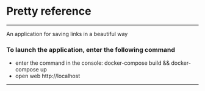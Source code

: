 # Pretty reference
___
An application for saving links in a beautiful way

### To launch the application,  enter the following command

- enter the command in the console: docker-compose build && docker-compose up
- open web http://localhost
___

